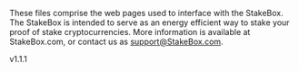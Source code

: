These files comprise the web pages used to interface with the StakeBox. The 
StakeBox is intended to serve as an energy efficient way to stake your 
proof of stake cryptocurrencies. More information is available at StakeBox.com, 
or contact us as support@StakeBox.com.

v1.1.1